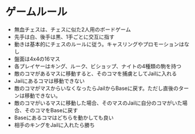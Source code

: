 # ゲームルール

- 無血チェスは、チェスに似た2人用のボードゲーム
- 先手は白、後手は黒、1手ごとに交互に指す
- 動きは基本的にチェスのルールに従う。キャスリングやプロモーションはなし
- 盤面は4x4の16マス
- 各プレイヤーはキング、ルーク、ビショップ、ナイトの4種類の駒を持つ
- 敵のコマがあるマスに移動すると、そのコマを捕虜としてJailに入れる
- Jailにあるコマは移動できない
- 敵のコマがマスからいなくなったらJailからBaseに戻す。ただし直後のターンは移動できない。
- 敵のコマがいるマスに移動した場合、そのマスのJailに自分のコマがいた場合、そのコマをBaseに戻す
- Baseにあるコマはどちらを動かしても良い
- 相手のキングをJailに入れたら勝ち

